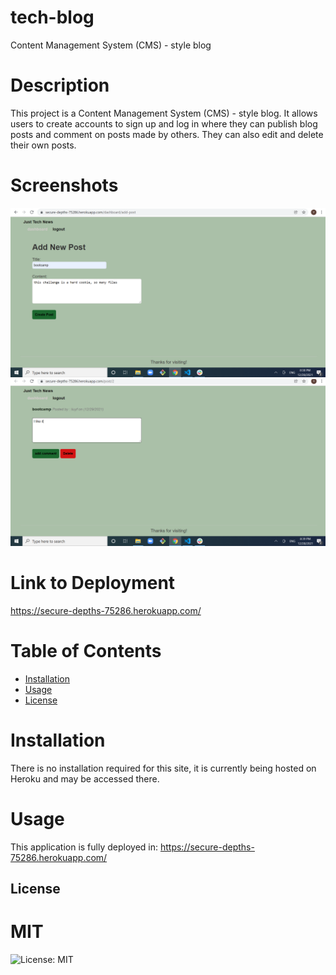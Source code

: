 # tech-blog
 Content Management System (CMS) - style blog

# Description
This project is a Content Management System (CMS) - style blog. It allows users to create accounts to sign up and log in where they can publish blog posts and comment on posts made by others. They can also edit and delete their own posts.

# Screenshots 
![Landing Page](https://github.com/liuyfab/tech-blog/blob/main/assets/Screenshot1%20(1).png?raw=true)
![Landing Page](https://github.com/liuyfab/tech-blog/blob/main/assets/Screenshot1%20(2).png?raw=true)

# Link to Deployment
https://secure-depths-75286.herokuapp.com/

# Table of Contents
* [Installation](#installation)
* [Usage](#usage)
* [License](#license)

# Installation
There is no installation required for this site, it is currently being hosted on Heroku and may be accessed there.
 
# Usage
This application is fully deployed in: 
https://secure-depths-75286.herokuapp.com/

## License
  # MIT
  ![License: MIT](https://img.shields.io/badge/License-MIT-yellow.svg)

